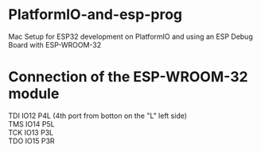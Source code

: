 # PlatformIO-and-esp-prog
Mac Setup for ESP32 development on PlatformIO and using an ESP Debug Board with ESP-WROOM-32

# Connection of the ESP-WROOM-32 module

TDI<tab>  IO12<tab>  P4L (4th port from botton on the "L" left side)<br>
TMS<tab>  IO14<tab>  P5L<br>
TCK<tab>  IO13<tab>  P3L<br>
TDO<tab>  IO15<tab>  P3R<br>
